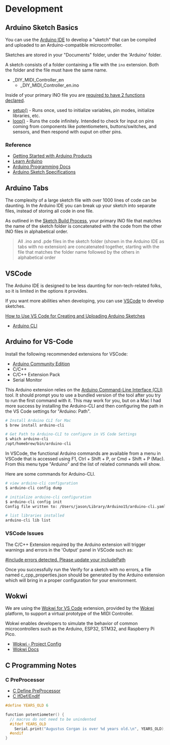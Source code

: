 # Development

## Arduino Sketch Basics

You can use the [Arduino IDE][] to develop a "sketch" that can be compiled and
uploaded to an Arduino-compatible microcontroller.

Sketches are stored in your "Documents" folder, under the 'Arduino' folder.

A sketch consists of a folder containing a file with the `ino` extension. Both
the folder and the file must have the same name.

* _DIY_MIDI_Controller_en
  * _DIY_MIDI_Controller_en.ino

Inside of your primary INO file you are
[required to have 2 functions declared][setup and loop].

* [setup()][] - Runs once, used to initialize variables, pin modes, initialize
  libraries, etc.
* [loop()][] - Runs the code infinitely. Intended to check for input on pins
  coming from components like potentiometers, buttons/switches, and sensors,
  and then respond with ouput on other pins.

### Reference

* [Getting Started with Arduino Products][]
* [Learn Arduino][]
* [Arduino Programming Docs][]
* [Arduino Sketch Specifications][]

[Arduino IDE]: https://docs.arduino.cc/software/ide/
[setup and loop]: https://docs.arduino.cc/learn/programming/sketches/#setup-and-loop
[setup()]: https://www.arduino.cc/reference/en/language/structure/sketch/setup/
[loop()]: https://www.arduino.cc/reference/en/language/structure/sketch/loop/
[Getting Started with Arduino Products]: https://www.arduino.cc/en/Guide
[Learn Arduino]: https://docs.arduino.cc/learn/
[Arduino Programming Docs]: https://docs.arduino.cc/programming/
[Arduino Sketch Specifications]: https://arduino.github.io/arduino-cli/0.20/sketch-specification/

## Arduino Tabs

The complexity of a large sketch file with over 1000 lines of code can be
daunting. In the Arduino IDE you can break up your sketch into separate files,
instead of storing all code in one file.

As outlined in the [Sketch Build Process][], your primary INO file that matches
the name of the sketch folder is concatenated with the code from the other INO
files in alphabetical order.

> All .ino and .pde files in the sketch folder (shown in the Arduino IDE as tabs
> with no extension) are concatenated together, starting with the file that
> matches the folder name followed by the others in alphabetical order

[Sketch Build Process]: https://arduino.github.io/arduino-cli/1.0/sketch-build-process/

## VSCode

The Arduino IDE is designed to be less daunting for non-tech-related folks, so
it is limited in the options it provides.

If you want more abilities when developing, you can use [VSCode][] to develop
sketches.

[How to Use VS Code for Creating and Uploading Arduino Sketches]

* [Arduino CLI]

[VSCode]: https://code.visualstudio.com/
[How to Use VS Code for Creating and Uploading Arduino Sketches]: https://www.circuitstate.com/tutorials/how-to-use-vs-code-for-creating-and-uploading-arduino-sketches/
[Arduino CLI]: https://arduino.github.io/arduino-cli/0.34/

## Arduino for VS-Code

Install the following recommended extensions for VSCode:

* [Arduino Community Edition][]
* C/C++
* C/C++ Extension Pack
* Serial Monitor

This Arduino extension relies on the [Arduino Command-Line Interface (CLI)][]
tool. It should prompt you to use a bundled version of the tool after you try to
run the first command with it. This may work for you, but on a Mac I had more
success by installing the Arduino-CLI and then configuring the path in the
VS Code settings for "Arduino: Path".

```bash
# Install Arduino CLI for Mac
$ brew install arduino-cli

# Get Path to Arduino-CLI to configure in VS Code Settings
$ which arduino-cli
/opt/homebrew/bin/arduino-cli
```

In VSCode, the functional Arduino commands are available from a menu in VSCode
that is accessed using F1, Ctrl + Shift + P, or Cmd + Shift + P (Mac).
From this menu type "Arduino" and the list of related commands will show.

Here are some commands for Arduino-CLI.

```bash
# view arduino-cli configuration
$ arduino-cli config dump

# initialize arduino-cli configuration
$ arduino-cli config init
Config file written to: /Users/jason/Library/Arduino15/arduino-cli.yaml

# list libraries installed
arduino-cli lib list
```

[Arduino Community Edition]: https://marketplace.visualstudio.com/items?itemName=vscode-arduino.vscode-arduino-community
[Arduino Command-Line Interface (CLI)]: https://www.arduino.cc/pro/software-pro-cli/

### VSCode Issues

The C/C++ Extension required by the Arduino extension will trigger warnings
and errors in the 'Output' panel in VSCode such as:

[#include errors detected. Please update your includePath]

[#include errors detected. Please update your includePath]: https://stackoverflow.com/questions/51227662/vscode-include-errors-detected-please-update-your-includepath

Once you successfully run the Verify for a sketch with no errors, a file named
c_cpp_properties.json should be generated by the Arduino extension which will
bring in a proper configuration for your environment.

## Wokwi

We are using the [Wokwi for VS Code][] extension, provided by the [Wokwi]
platform, to support a virtual prototype of the MIDI Controller.

Wokwi enables developers to simulate the behavior of common microcontrollers
such as the Arduino, ESP32, STM32, and Raspberry Pi Pico.

* [Wokwi - Project Config][]
* [Wokwi Docs][]

[Wokwi]: https://wokwi.com/
[Wokwi for VS Code]: https://docs.wokwi.com/vscode/getting-started
[Wokwi - Project Config]: https://docs.wokwi.com/vscode/project-config
[Wokwi Docs]: https://docs.wokwi.com/

## C Programming Notes

### C PreProcessor

* [C Define PreProcessor]
* [C IfDef/EndIf]

```c
#define YEARS_OLD 6

function potentiometer() {
  // macros do not need to be unindented
  #ifdef YEARS_OLD
    Serial.print("Augustus Corgan is over %d years old.\n", YEARS_OLD);
  #endif
}
```

[C Define PreProcessor]: https://www.geeksforgeeks.org/c-define-preprocessor/
[C IfDef/EndIf]: https://www.techonthenet.com/c_language/directives/ifdef.php
